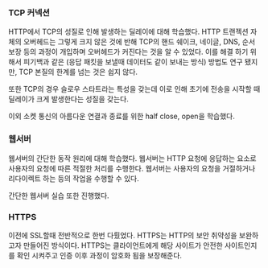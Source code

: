 ### TCP 커넥션

HTTP에서 TCP의 성질로 인해 발생하는 딜레이에 대해 학습했다.
HTTP 트랜젝션 자체의 오버헤드는 그렇게 크지 않은 것에 반해 TCP의 핸드 쉐이크, 네이글, DNS, 순서 보장 등의 과정이 개입하며 오버헤드가 커진다는 것을 알 수 있었다.
이를 해결 하기 위해서 피기백과 같은 (응답 패킷을 보낼때 데이터도 같이 보내는 방식) 방법도 연구 됐지만, TCP 본질의 한계를 넘는 것은 쉽지 않다.

또한 TCP의 경우 슬로우 스타트라는 특성을 갖는데 이로 인해 초기에 전송을 시작할 때 딜레이가 크게 발생한다는 성질을 갖는다.

이외 소켓 통신의 아름다운 연결과 종료를 위한 half close, open을 학습했다.

### 웹서버

웹서버의 간단한 동작 원리에 대해 학습했다. 웹서버는 HTTP 요청에 응답하는 요소로 사용자의 요청에 따른 적절한 처리를 수행한다. 웹서버는 사용자의 요청을 거절하거나 리다이렉트 하는 등의 작업을 수행할 수 있다.

간단한 웹서버 실습 또한 진행했다.

### HTTPS

이전에 SSL할때 전반적으로 한번 다뤘었다.
HTTPS는 HTTP의 보안 취약성을 보완하고자 만들어진 방식이다.
HTTPS는 클라이언트에게 해당 사이트가 안전한 사이트인지를 확인 시켜주고 인증 이후 과정이 암호화 됨을 보장해준다.

